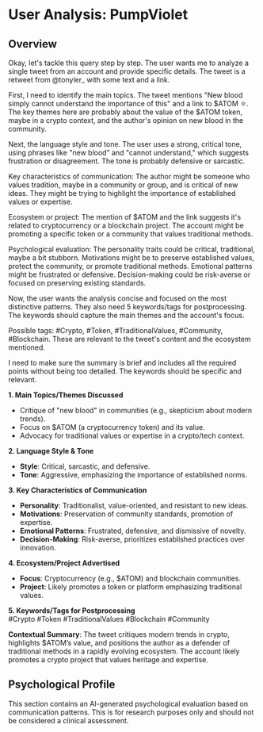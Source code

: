 # User Analysis: PumpViolet

## Overview

<think>
Okay, let's tackle this query step by step. The user wants me to analyze a single tweet from an account and provide specific details. The tweet is a retweet from @tonyler_ with some text and a link. 

First, I need to identify the main topics. The tweet mentions "New blood simply cannot understand the importance of this" and a link to $ATOM ⚛️. The key themes here are probably about the value of the $ATOM token, maybe in a crypto context, and the author's opinion on new blood in the community. 

Next, the language style and tone. The user uses a strong, critical tone, using phrases like "new blood" and "cannot understand," which suggests frustration or disagreement. The tone is probably defensive or sarcastic.

Key characteristics of communication: The author might be someone who values tradition, maybe in a community or group, and is critical of new ideas. They might be trying to highlight the importance of established values or expertise.

Ecosystem or project: The mention of $ATOM and the link suggests it's related to cryptocurrency or a blockchain project. The account might be promoting a specific token or a community that values traditional methods.

Psychological evaluation: The personality traits could be critical, traditional, maybe a bit stubborn. Motivations might be to preserve established values, protect the community, or promote traditional methods. Emotional patterns might be frustrated or defensive. Decision-making could be risk-averse or focused on preserving existing standards.

Now, the user wants the analysis concise and focused on the most distinctive patterns. They also need 5 keywords/tags for postprocessing. The keywords should capture the main themes and the account's focus. 

Possible tags: #Crypto, #Token, #TraditionalValues, #Community, #Blockchain. These are relevant to the tweet's content and the ecosystem mentioned. 

I need to make sure the summary is brief and includes all the required points without being too detailed. The keywords should be specific and relevant.
</think>

**1. Main Topics/Themes Discussed**  
- Critique of "new blood" in communities (e.g., skepticism about modern trends).  
- Focus on $ATOM (a cryptocurrency token) and its value.  
- Advocacy for traditional values or expertise in a crypto/tech context.  

**2. Language Style & Tone**  
- **Style**: Critical, sarcastic, and defensive.  
- **Tone**: Aggressive, emphasizing the importance of established norms.  

**3. Key Characteristics of Communication**  
- **Personality**: Traditionalist, value-oriented, and resistant to new ideas.  
- **Motivations**: Preservation of community standards, promotion of expertise.  
- **Emotional Patterns**: Frustrated, defensive, and dismissive of novelty.  
- **Decision-Making**: Risk-averse, prioritizes established practices over innovation.  

**4. Ecosystem/Project Advertised**  
- **Focus**: Cryptocurrency (e.g., $ATOM) and blockchain communities.  
- **Project**: Likely promotes a token or platform emphasizing traditional values.  

**5. Keywords/Tags for Postprocessing**  
#Crypto #Token #TraditionalValues #Blockchain #Community  

**Contextual Summary**: The tweet critiques modern trends in crypto, highlights $ATOM’s value, and positions the author as a defender of traditional methods in a rapidly evolving ecosystem. The account likely promotes a crypto project that values heritage and expertise.

## Psychological Profile

This section contains an AI-generated psychological evaluation based on communication patterns. This is for research purposes only and should not be considered a clinical assessment.